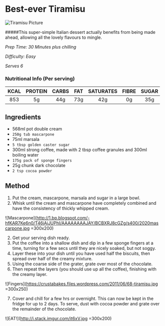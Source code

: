 # Best-ever Tiramisu

![Tiramisu Picture](http://www.bbcgoodfood.com/sites/default/files/styles/bbcgf_recipe/public/recipe_images/recipe-image-legacy-id--1001515_11.jpg?itok=2aCnPbfs)

#####This super-simple Italian dessert actually benefits from being made ahead, allowing all the lovely flavours to mingle.

*Prep Time: 30 Minutes plus chilling*

*Difficulty: Easy*

*Serves 6*

### Nutritional Info (Per serving)

KCAL | PROTEIN | CARBS | FAT |SATURATES | FIBRE | SUGAR | SALT
:------------: | :-------------: | :------------: | :-------------: | :-------------: | :-------------: | :-------------: | :-------------:
853 | 5g  | 44g | 73g | 42g | 0g | 35g | 0.25g

## Ingredients 

* 568ml pot double cream
* `250g tub mascarpone`
* 75ml marsala
* `5 tbsp golden caster sugar`
* 300ml strong coffee, made with 2 tbsp coffee granules and 300ml boiling water
* `175g pack of sponge fingers`
* 25g chunk dark chocolate
* `2 tsp cocoa powder`

## Method

1. Put the cream, mascarpone, marsala and sugar in a large bowl. 
2. Whisk until the cream and mascarpone have completely combined and have the consistency of thickly whipped cream.

![Mascarpone](http://1.bp.blogspot.com/-hfKAR7Ke6n0/T46jAiJUPhI/AAAAAAAAJAY/BCBXRJ8cGZg/s400/2020mascarpone.jpg =300x200)


2. Get your serving dish ready. 
3. Put the coffee into a shallow dish and dip in a few sponge fingers at a time, turning for a few secs until they are nicely soaked, but not soggy. 
4. Layer these into your dish until you have used half the biscuits, then spread over half of the creamy mixture. 
5. Using the coarse side of the grater, grate over most of the chocolate. 
6. Then repeat the layers (you should use up all the coffee), finishing with the creamy layer.

![Fingers](https://crustabakes.files.wordpress.com/2011/06/68-tiramisu.jpg =300x250)

7. Cover and chill for a few hrs or overnight. This can now be kept in the fridge for up to 2 days. To serve, dust with cocoa powder and grate over the remainder of the chocolate.

![EAT!](http://i.stack.imgur.com/it6xV.jpg =300x200)
